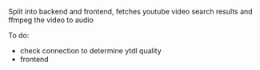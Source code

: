 Split into backend and frontend, fetches youtube video search results and ffmpeg the video to audio

To do: 
- check connection to determine ytdl quality
- frontend

